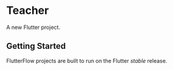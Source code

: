 # Teacher

A new Flutter project.

## Getting Started

FlutterFlow projects are built to run on the Flutter _stable_ release.
